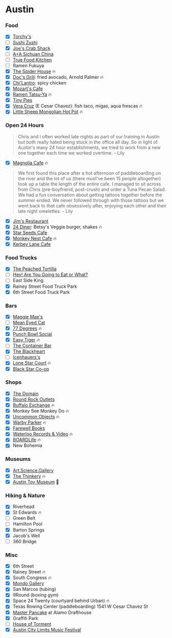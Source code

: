 Austin
======

### Food
- [x] [Torchy's](http://torchystacos.com/)
- [ ] [Sushi Zushi](https://sushizushi.com/)
- [x] [Joe's Crab Shack](http://www.joescrabshack.com/)
- [ ] [A+A Sichuan China](http://www.aasichuanchina.com/)
- [ ] [True Food Kitchen](http://www.truefoodkitchen.com/)
- [ ] Ramen Fukuya
- [x] [The Spider House](https://spiderhouse.com/cafe/) :fire:
- [x] [Doc's Grill](http://eatdrinkdocs.com/): fried avocado, Arnold Palmer :fire:
- [x] [Chi'Lantro](http://www.chilantrobbq.com/): spicy chicken
- [x] [Mozart's Cafe](http://www.mozartscoffee.com/)
- [x] [Ramen Tatsu-Ya](http://ramen-tatsuya.com/) :fire:
- [x] [Tiny Pies](http://www.tinypies.com/)
- [x] [Vera Cruz](http://veracruztacos.com/) (E Cesar Chavez): fish taco, migas, aqua frescas :fire:
- [x] [Little Sheep Mongolian Hot Pot](http://littlesheephotpot.com/) :fire:

### Open 24 Hours
> Chris and I often worked late nights as part of our training in Austin but both really hated being stuck in the office all day. So in light of Austin's many 24 hour establishments, we tried to work from a new one together each time we worked overtime. - Lily

- [x] [Magnolia Cafe](http://www.magnoliacafeaustin.com/) :fire:

> We first found this place after a hot afternoon of paddleboarding on the river and the lot of us (there must've been 15 people altogether) took up a table the length of the entire cafe. I managed to sit across from Chris (pre-boyfriend, post-crush) and order a Tuna Pecan Salad. We had a fun conversation about getting tattoos together before the summer ended. We never followed through with those tattoos but we went back to that cafe obsessively after, enjoying each other and their late night omelettes. - Lily

- [x] [Jim's Restaurant](https://www.jimsrestaurants.com/)
- [x] [24 Diner](http://24diner.com/): Betsy's Veggie burger, shakes :fire:
- [x] [Star Seeds Cafe](http://starseedscafe.com/)
- [x] [Monkey Nest Cafe](http://www.monkeynestcoffee.com/) :fire:
- [x] [Kerbey Lane Cafe](http://kerbeylanecafe.com/)

### Food Trucks
- [x] [The Peached Tortilla](http://www.thepeachedtortilla.com/)
- [ ] [Hey! Are You Going to Eat or What?](http://www.heyyougonnaeatorwhat.com/)
- [ ] East Side King
- [x] Rainey Street Food Truck Park
- [x] 6th Street Food Truck Park

### Bars
- [x] [Maggie Mae's](http://www.maggiemaesaustin.com/)
- [ ] [Mean Eyed Cat](http://themeaneyedcat.com/)
- [x] [77 Degrees](http://77-degrees.com/) :fire:
- [x] [Punch Bowl Social](http://www.punchbowlsocial.com/)
- [x] [Easy Tiger](http://easytigeraustin.com/) :fire:
- [ ] [The Container Bar](http://austincontainerbar.com/)
- [x] [The Blackheart](http://blackheartbar.com/)
- [ ] [Icenhauers's](http://www.icenhauers.com/)
- [x] [Lone Star Court](http://www.lonestarcourt.com/austin-eat-drink.htm) :fire:
- [x] [Black Star Co-op](http://www.blackstar.coop/)

### Shops
- [x] [The Domain](http://www.simon.com/mall/the-domain)
- [x] [Round Rock Outlets](http://www.premiumoutlets.com/outlet/round-rock)
- [x] [Buffalo Exchange](http://www.buffaloexchange.com/) :fire:
- [x] Monkey See Monkey Do :fire:
- [x] [Uncommon Objects](http://www.uncommonobjects.com/) :fire:
- [x] [Warby Parker](https://www.warbyparker.com/retail/austin/1317-south-congress) :fire:
- [x] [Farewell Books](http://www.farewellbookstore.com/)
- [x] [Waterloo Records & Video](http://www.waterloorecords.com/) :fire:
- [x] [BOARDLife](http://www.boardlifeusa.com/) :fire:
- [x] New Bohemia

### Museums
- [x] [Art.Science.Gallery](http://www.artsciencegallery.com/)
- [x] [The Thinkery](https://thinkeryaustin.org/) :fire:
- [x] [Austin Toy Museum](http://austintoymuseum.org/) :poop:

### Hiking & Nature
- [x] Riverhead
- [x] St Edwards :fire:
- [ ] Green Belt
- [ ] Hamilton Pool
- [x] Barton Springs
- [x] Jacob's Well
- [ ] 360 Bridge

### Misc
- [x] 6th Street
- [x] Rainey Street :fire:
- [x] South Congress :fire:
- [x] [Mondo Gallery](https://mondotees.com/blogs/gallery)
- [x] San Marcos (tubing)
- [x] 9Round (boxing gym)
- [x] Space 24 Twenty (courtyard behind Urban) :fire:
- [x] Texas Rowing Center (paddleboarding) 1541 W Cesar Chavez St
- [x] [Master Pancake](https://drafthouse.com/series/master-pancake) at Alamo Drafthouse
- [x] Graffiti Park
- [ ] [House of Torment](http://www.thehouseoftorment.com/)
- [x] [Austin City Limits Music Festival](https://www.aclfestival.com/)
